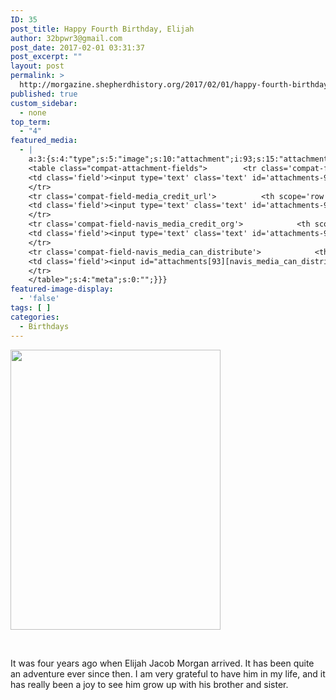 ```yaml
---
ID: 35
post_title: Happy Fourth Birthday, Elijah
author: 32bpwr3@gmail.com
post_date: 2017-02-01 03:31:37
post_excerpt: ""
layout: post
permalink: >
  http://morgazine.shepherdhistory.org/2017/02/01/happy-fourth-birthday-elijah/
published: true
custom_sidebar:
  - none
top_term:
  - "4"
featured_media:
  - |
    a:3:{s:4:"type";s:5:"image";s:10:"attachment";i:93;s:15:"attachment_data";a:33:{s:2:"id";i:93;s:5:"title";s:8:"IMG_2088";s:8:"filename";s:27:"IMG_2088-e1485995901614.jpg";s:3:"url";s:91:"http://morgazine.shepherdhistory.org/wp-content/uploads/2017/02/IMG_2088-e1485995901614.jpg";s:4:"link";s:86:"http://morgazine.shepherdhistory.org/2017/02/01/happy-fourth-birthday-elijah/img_2088/";s:3:"alt";s:0:"";s:6:"author";s:1:"1";s:11:"description";s:0:"";s:7:"caption";s:0:"";s:4:"name";s:8:"img_2088";s:6:"status";s:7:"inherit";s:10:"uploadedTo";i:35;s:4:"date";i:1485995870000;s:8:"modified";i:1485995870000;s:9:"menuOrder";i:0;s:4:"mime";s:10:"image/jpeg";s:4:"type";s:5:"image";s:7:"subtype";s:4:"jpeg";s:4:"icon";s:73:"http://morgazine.shepherdhistory.org/wp-includes/images/media/default.png";s:13:"dateFormatted";s:16:"February 2, 2017";s:6:"nonces";a:3:{s:6:"update";s:10:"9e057a734e";s:6:"delete";s:10:"d5a717e4af";s:4:"edit";s:10:"697b446209";}s:8:"editLink";s:74:"http://morgazine.shepherdhistory.org/wp-admin/post.php?post=93&action=edit";s:4:"meta";b:0;s:10:"authorName";s:17:"32bpwr3@gmail.com";s:14:"uploadedToLink";s:74:"http://morgazine.shepherdhistory.org/wp-admin/post.php?post=35&action=edit";s:15:"uploadedToTitle";s:29:"Happy Fourth Birthday, Elijah";s:15:"filesizeInBytes";i:155094;s:21:"filesizeHumanReadable";s:6:"151 KB";s:6:"height";i:1280;s:5:"width";i:960;s:11:"orientation";s:8:"portrait";s:5:"sizes";a:4:{s:9:"thumbnail";a:4:{s:6:"height";i:140;s:5:"width";i:140;s:3:"url";s:99:"http://morgazine.shepherdhistory.org/wp-content/uploads/2017/02/IMG_2088-e1485995901614-140x140.jpg";s:11:"orientation";s:9:"landscape";}s:6:"medium";a:4:{s:6:"height";i:448;s:5:"width";i:336;s:3:"url";s:99:"http://morgazine.shepherdhistory.org/wp-content/uploads/2017/02/IMG_2088-e1485995901614-336x448.jpg";s:11:"orientation";s:8:"portrait";}s:5:"large";a:4:{s:6:"height";i:1028;s:5:"width";i:771;s:3:"url";s:100:"http://morgazine.shepherdhistory.org/wp-content/uploads/2017/02/IMG_2088-e1485995901614-771x1028.jpg";s:11:"orientation";s:8:"portrait";}s:4:"full";a:4:{s:3:"url";s:91:"http://morgazine.shepherdhistory.org/wp-content/uploads/2017/02/IMG_2088-e1485995901614.jpg";s:6:"height";i:1280;s:5:"width";i:960;s:11:"orientation";s:8:"portrait";}}s:6:"compat";a:2:{s:4:"item";s:1697:"<input type="hidden" name="attachments[93][menu_order]" value="0" /><p class="media-types media-types-required-info">Required fields are marked <span class="required">*</span></p>
    <table class="compat-attachment-fields">		<tr class='compat-field-media_credit'>			<th scope='row' class='label'><label for='attachments-93-media_credit'><span class='alignleft'>Credit</span><br class='clear' /></label></th>
    <td class='field'><input type='text' class='text' id='attachments-93-media_credit' name='attachments[93][media_credit]' value=''  /></td>
    </tr>
    <tr class='compat-field-media_credit_url'>			<th scope='row' class='label'><label for='attachments-93-media_credit_url'><span class='alignleft'>Credit URL</span><br class='clear' /></label></th>
    <td class='field'><input type='text' class='text' id='attachments-93-media_credit_url' name='attachments[93][media_credit_url]' value=''  /></td>
    </tr>
    <tr class='compat-field-navis_media_credit_org'>			<th scope='row' class='label'><label for='attachments-93-navis_media_credit_org'><span class='alignleft'>Organization</span><br class='clear' /></label></th>
    <td class='field'><input type='text' class='text' id='attachments-93-navis_media_credit_org' name='attachments[93][navis_media_credit_org]' value=''  /></td>
    </tr>
    <tr class='compat-field-navis_media_can_distribute'>			<th scope='row' class='label'><label for='attachments-93-navis_media_can_distribute'><span class='alignleft'>Can<br />distribute?</span><br class='clear' /></label></th>
    <td class='field'><input id="attachments[93][navis_media_can_distribute]" name="attachments[93][navis_media_can_distribute]" type="checkbox" value="1"  /></td>
    </tr>
    </table>";s:4:"meta";s:0:"";}}}
featured-image-display:
  - 'false'
tags: [ ]
categories:
  - Birthdays
---
```

<p><img class="alignnone wp-image-93 size-medium" src="http://morgazine.shepherdhistory.org/wp-content/uploads/2017/02/IMG_2088-e1485995901614-336x448.jpg" width="336" height="448" /></p><p>&nbsp;</p><p>It was four years ago when Elijah Jacob Morgan arrived. It has been quite an adventure ever since then. I am very grateful to have him in my life, and it has really been a joy to see him grow up with his brother and sister.</p>